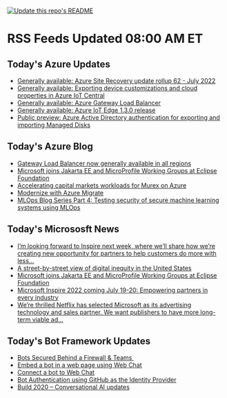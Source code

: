 
<!--
**nanigan/nanigan** is a ✨ _special_ ✨ repository because its `README.md` (this file) appears on your GitHub profile.

Here are some ideas to get you started:

- 🔭 I’m currently working on ...
- 🌱 I’m currently learning ...
- 👯 I’m looking to collaborate on ...
- 🤔 I’m looking for help with ...
- 💬 Ask me about ...
- 📫 How to reach me: ...
- 😄 Pronouns: ...
- ⚡ Fun fact: ...
-->

[![Update this repo's README](https://github.com/nanigan/nanigan/actions/workflows/update.yml/badge.svg)](https://github.com/nanigan/nanigan/actions/workflows/update.yml)

# RSS Feeds Updated 08:00 AM ET

## Today's Azure Updates

<!--START_SECTION:feed-->
* [Generally available: Azure Site Recovery update rollup 62 - July 2022](https:&#x2F;&#x2F;azure.microsoft.com&#x2F;en-us&#x2F;updates&#x2F;generally-available-azure-site-recovery-update-rollup-62-july-2022&#x2F;)
* [Generally available: Exporting device customizations and cloud properties in Azure IoT Central](https:&#x2F;&#x2F;azure.microsoft.com&#x2F;en-us&#x2F;updates&#x2F;iotc-export-customizations-and-cloud-properties&#x2F;)
* [Generally available: Azure Gateway Load Balancer](https:&#x2F;&#x2F;azure.microsoft.com&#x2F;en-us&#x2F;updates&#x2F;generally-available-azure-gateway-load-balancer&#x2F;)
* [Generally available: Azure IoT Edge 1.3.0 release](https:&#x2F;&#x2F;azure.microsoft.com&#x2F;en-us&#x2F;updates&#x2F;azure-iot-edge-130-release-is-now-generally-available&#x2F;)
* [Public preview: Azure Active Directory authentication for exporting and importing Managed Disks ](https:&#x2F;&#x2F;azure.microsoft.com&#x2F;en-us&#x2F;updates&#x2F;public-preview-azure-active-directory-authentication-for-exporting-and-importing-managed-disks&#x2F;)
<!--END_SECTION:feed-->

## Today's Azure Blog

<!--START_SECTION:blog-->
* [Gateway Load Balancer now generally available in all regions](https:&#x2F;&#x2F;azure.microsoft.com&#x2F;blog&#x2F;gateway-load-balancer-now-generally-available-in-all-regions&#x2F;)
* [Microsoft joins Jakarta EE and MicroProfile Working Groups at Eclipse Foundation](https:&#x2F;&#x2F;azure.microsoft.com&#x2F;blog&#x2F;microsoft-joins-jakarta-ee-and-microprofile-working-groups-at-eclipse-foundation&#x2F;)
* [Accelerating capital markets workloads for Murex on Azure](https:&#x2F;&#x2F;azure.microsoft.com&#x2F;blog&#x2F;accelerating-capital-markets-workloads-for-murex-on-azure&#x2F;)
* [Modernize with Azure Migrate](https:&#x2F;&#x2F;azure.microsoft.com&#x2F;blog&#x2F;modernize-with-azure-migrate&#x2F;)
* [MLOps Blog Series Part 4: Testing security of secure machine learning systems using MLOps](https:&#x2F;&#x2F;azure.microsoft.com&#x2F;blog&#x2F;mlops-blog-series-part-4-testing-security-of-secure-machine-learning-systems-using-mlops&#x2F;)
<!--END_SECTION:blog-->

## Today's Micrososft News

<!--START_SECTION:news-->
* [I’m looking forward to Inspire next week, where we’ll share how we’re creating new opportunity for partners to help customers do more with less…](https:&#x2F;&#x2F;www.linkedin.com&#x2F;posts&#x2F;satyanadella_microsoft-inspire-join-us-july-19-20-2022-activity-6953399444172128256-2jZ7?utm_source&#x3D;linkedin_share&amp;utm_medium&#x3D;member_desktop_web)
* [A street-by-street view of digital inequity in the United States](https:&#x2F;&#x2F;blogs.microsoft.com&#x2F;on-the-issues&#x2F;2022&#x2F;07&#x2F;14&#x2F;digital-inequity-dashboard-broadband-access&#x2F;)
* [Microsoft joins Jakarta EE and MicroProfile Working Groups at Eclipse Foundation](https:&#x2F;&#x2F;azure.microsoft.com&#x2F;en-us&#x2F;blog&#x2F;microsoft-joins-jakarta-ee-and-microprofile-working-groups-at-eclipse-foundation&#x2F;)
* [Microsoft Inspire 2022 coming July 19-20: Empowering partners in every industry](https:&#x2F;&#x2F;cloudblogs.microsoft.com&#x2F;industry-blog&#x2F;general&#x2F;2022&#x2F;07&#x2F;14&#x2F;microsoft-inspire-2022-empowering-partners-to-drive-transformation-in-every-industry&#x2F;)
* [We’re thrilled Netflix has selected Microsoft as its advertising technology and sales partner. We want publishers to have more long-term viable ad…](https:&#x2F;&#x2F;www.linkedin.com&#x2F;posts&#x2F;satyanadella_netflix-names-microsoft-as-partner-for-new-activity-6953054082471264256-31YI?utm_source&#x3D;linkedin_share&amp;utm_medium&#x3D;member_desktop_web)
<!--END_SECTION:news-->

## Today's Bot Framework Updates

<!--START_SECTION:bot-->
* [Bots Secured Behind a Firewall &amp; Teams ](https:&#x2F;&#x2F;blog.botframework.com&#x2F;2020&#x2F;11&#x2F;23&#x2F;bots-secured-behind-a-firewall-teams&#x2F;)
* [Embed a bot in a web page using Web Chat](https:&#x2F;&#x2F;blog.botframework.com&#x2F;2020&#x2F;08&#x2F;05&#x2F;embed-a-bot-in-a-website&#x2F;)
* [Connect a bot to Web Chat](https:&#x2F;&#x2F;blog.botframework.com&#x2F;2020&#x2F;06&#x2F;28&#x2F;connect-a-bot-to-web-chat&#x2F;)
* [Bot Authentication using GitHub as the Identity Provider](https:&#x2F;&#x2F;blog.botframework.com&#x2F;2020&#x2F;06&#x2F;22&#x2F;bot-authentication-using-github-as-the-identity-provider&#x2F;)
* [Build 2020 – Conversational AI updates](https:&#x2F;&#x2F;blog.botframework.com&#x2F;2020&#x2F;05&#x2F;19&#x2F;build-2020-conversational-ai-updates&#x2F;)
<!--END_SECTION:bot-->